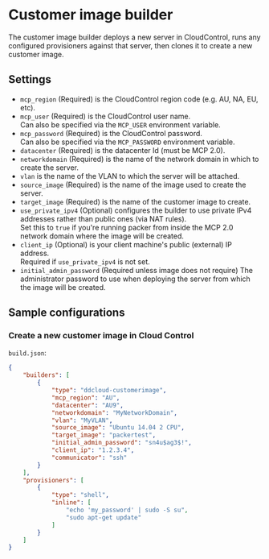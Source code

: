 # Customer image builder

The customer image builder deploys a new server in CloudControl, runs any configured provisioners against that server, then clones it to create a new customer image.

## Settings

* `mcp_region` (Required) is the CloudControl region code (e.g. AU, NA, EU, etc).
* `mcp_user` (Required) is the CloudControl user name.  
Can also be specified via the `MCP_USER` environment variable.
* `mcp_password` (Required) is the CloudControl password.  
Can also be specified via the `MCP_PASSWORD` environment variable.
* `datacenter` (Required) is the datacenter Id (must be MCP 2.0).
* `networkdomain` (Required) is the name of the network domain in which to create the server.
* `vlan` is the name of the VLAN to which the server will be attached.
* `source_image` (Required) is the name of the image used to create the server.
* `target_image` (Required) is the name of the customer image to create.
* `use_private_ipv4` (Optional) configures the builder to use private IPv4 addresses rather than public ones (via NAT rules).  
Set this to `true` if you're running packer from inside the MCP 2.0 network domain where the image will be created.
* `client_ip` (Optional) is your client machine's public (external) IP address.  
Required if `use_private_ipv4` is not set.
* `initial_admin_password` (Required unless image does not require) The administrator password to use when deploying the server from which the image will be created.

## Sample configurations

### Create a new customer image in Cloud Control

`build.json`:

```json
{
	"builders": [
		{
			"type": "ddcloud-customerimage",
			"mcp_region": "AU",
			"datacenter": "AU9",
			"networkdomain": "MyNetworkDomain",
			"vlan": "MyVLAN",
            "source_image": "Ubuntu 14.04 2 CPU",
			"target_image": "packertest",
			"initial_admin_password": "sn4u$ag3$!",
			"client_ip": "1.2.3.4",
			"communicator": "ssh"
		}
	],
	"provisioners": [
		{
			"type": "shell",
			"inline": [
				"echo 'my_password' | sudo -S su",
				"sudo apt-get update"
			]
		}
	]
}
```
